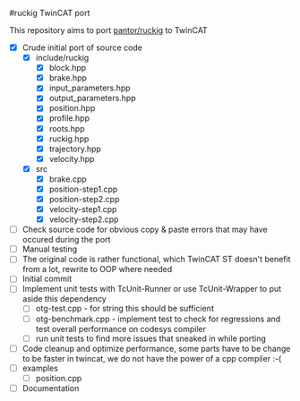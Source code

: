 #ruckig TwinCAT port

This repository aims to port [pantor/ruckig](https://github.com/pantor/ruckig) to TwinCAT


- [x] Crude initial port of source code
  - [x] include/ruckig
    - [x] block.hpp
    - [x] brake.hpp
    - [x] input_parameters.hpp
    - [x] output_parameters.hpp
    - [x] position.hpp
    - [x] profile.hpp      
    - [x] roots.hpp
    - [x] ruckig.hpp
    - [x] trajectory.hpp
    - [x] velocity.hpp
  - [x] src
    - [x] brake.cpp
    - [x] position-step1.cpp
    - [x] position-step2.cpp
    - [x] velocity-step1.cpp
    - [x] velocity-step2.cpp
- [ ] Check source code for obvious copy & paste errors that may have occured during the port
- [ ] Manual testing
- [ ] The original code is rather functional, which TwinCAT ST doesn't benefit from a lot, rewrite to OOP where needed
- [ ] Initial commit
- [ ] Implement unit tests with TcUnit-Runner or use TcUnit-Wrapper to put aside this dependency
    - [ ] otg-test.cpp - for string this should be sufficient
    - [ ] otg-benchmark.cpp - implement test to check for regressions and test overall performance on codesys compiler 
    - [ ] run unit tests to find more issues that sneaked in while porting
- [ ] Code cleanup and optimize performance, some parts have to be change to be faster in twincat, we do not have the power of a cpp compiler :-(
- [ ] examples
  - [ ] position.cpp
- [ ] Documentation
